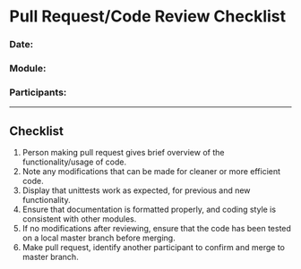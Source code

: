 # Pull Request/Code Review Checklist

### Date: 
### Module:
### Participants: 

---
## Checklist
1. Person making pull request gives brief overview of the functionality/usage of code.
2. Note any modifications that can be made for cleaner or more efficient code.
3. Display that unittests work as expected, for previous and new functionality.
4. Ensure that documentation is formatted properly, and coding style is consistent with other modules.
5. If no modifications after reviewing, ensure that the code has been tested on a local master branch before merging.
6. Make pull request, identify another participant to confirm and merge to master branch.
